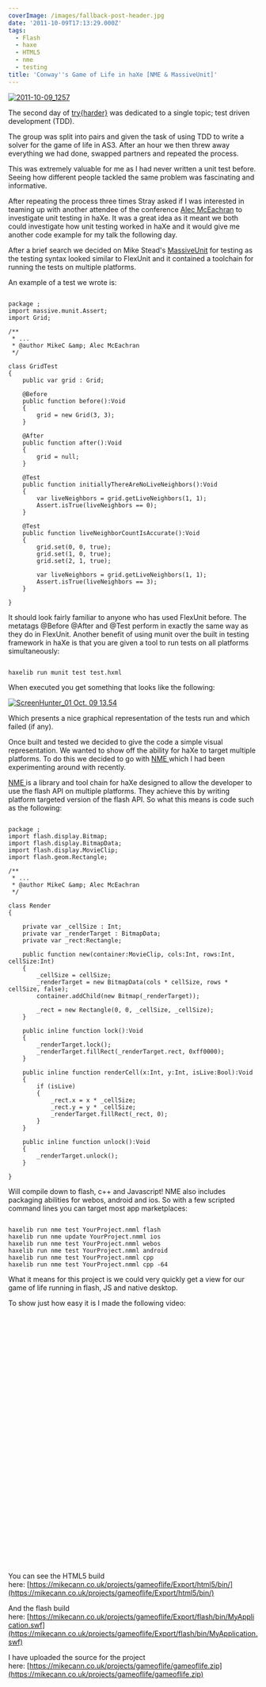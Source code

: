```yaml
---
coverImage: /images/fallback-post-header.jpg
date: '2011-10-09T17:13:29.000Z'
tags:
  - Flash
  - haxe
  - HTML5
  - nme
  - testing
title: 'Conway''s Game of Life in haXe [NME & MassiveUnit]'
---
```


[![](https://mikecann.co.uk/wp-content/uploads/2011/10/2011-10-09_1257.png "2011-10-09_1257")](https://mikecann.co.uk/wp-content/uploads/2011/10/2011-10-09_1257.png)

The second day of [try{harder}](https://mikecann.co.uk/programming/try-harder-my-haxe-slides-and-code/) was dedicated to a single topic; test driven development (TDD).

<!-- more -->

The group was split into pairs and given the task of using TDD to write a solver for the game of life in AS3\. After an hour we then threw away everything we had done, swapped partners and repeated the process.

This was extremely valuable for me as I had never written a unit test before. Seeing how different people tackled the same problem was fascinating and informative.

After repeating the process three times Stray asked if I was interested in teaming up with another attendee of the conference [Alec McEachran](https://www.google.co.uk/url?sa=t&source=web&cd=1&sqi=2&ved=0CBsQFjAA&url=http%3A%2F%2Falecmce.com%2F&ei=jZyRTp-fEcmAhQeIwtn0Dw&usg=AFQjCNEKPdue-giHnTp0HZCJwVWz3QeVoQ) to investigate unit testing in haXe. It was a great idea as it meant we both could investigate how unit testing worked in haXe and it would give me another code example for my talk the following day.

After a brief search we decided on Mike Stead's [MassiveUnit](https://github.com/massiveinteractive/MassiveUnit) for testing as the testing syntax looked similar to FlexUnit and it contained a toolchain for running the tests on multiple platforms.

An example of a test we wrote is:

```

package ;
import massive.munit.Assert;
import Grid;

/**
 * ...
 * @author MikeC &amp; Alec McEachran
 */

class GridTest
{
	public var grid : Grid;

	@Before
	public function before():Void
	{
		grid = new Grid(3, 3);
	}

	@After
	public function after():Void
	{
		grid = null;
	}

	@Test
	public function initiallyThereAreNoLiveNeighbors():Void
	{
		var liveNeighbors = grid.getLiveNeighbors(1, 1);
		Assert.isTrue(liveNeighbors == 0);
	}

	@Test
	public function liveNeighborCountIsAccurate():Void
	{
		grid.set(0, 0, true);
		grid.set(1, 0, true);
		grid.set(2, 1, true);

		var liveNeighbors = grid.getLiveNeighbors(1, 1);
		Assert.isTrue(liveNeighbors == 3);
	}

}

```

It should look fairly familiar to anyone who has used FlexUnit before. The metatags @Before @After and @Test perform in exactly the same way as they do in FlexUnit. Another benefit of using munit over the built in testing framework in haXe is that you are given a tool to run tests on all platforms simultaneously:

```

haxelib run munit test test.hxml

```

When executed you get something that looks like the following:

[![](https://mikecann.co.uk/wp-content/uploads/2011/10/ScreenHunter_01-Oct.-09-13.54.jpg "ScreenHunter_01 Oct. 09 13.54")](https://mikecann.co.uk/wp-content/uploads/2011/10/ScreenHunter_01-Oct.-09-13.54.jpg)

Which presents a nice graphical representation of the tests run and which failed (if any).

Once built and tested we decided to give the code a simple visual representation. We wanted to show off the ability for haXe to target multiple platforms. To do this we decided to go with [NME ](https://www.haxenme.org/)which I had been experimenting around with recently.

[NME ](https://www.haxenme.org/)is a library and tool chain for haXe designed to allow the developer to use the flash API on multiple platforms. They achieve this by writing platform targeted version of the flash API. So what this means is code such as the following:

```

package ;
import flash.display.Bitmap;
import flash.display.BitmapData;
import flash.display.MovieClip;
import flash.geom.Rectangle;

/**
 * ...
 * @author MikeC &amp; Alec McEachran
 */

class Render
{

	private var _cellSize : Int;
	private var _renderTarget : BitmapData;
	private var _rect:Rectangle;

	public function new(container:MovieClip, cols:Int, rows:Int, cellSize:Int)
	{
		_cellSize = cellSize;
		_renderTarget = new BitmapData(cols * cellSize, rows * cellSize, false);
		container.addChild(new Bitmap(_renderTarget));

		_rect = new Rectangle(0, 0, _cellSize, _cellSize);
	}

	public inline function lock():Void
	{
		_renderTarget.lock();
		_renderTarget.fillRect(_renderTarget.rect, 0xff0000);
	}

	public inline function renderCell(x:Int, y:Int, isLive:Bool):Void
	{
		if (isLive)
		{
			_rect.x = x * _cellSize;
			_rect.y = y * _cellSize;
			_renderTarget.fillRect(_rect, 0);
		}
	}

	public inline function unlock():Void
	{
		_renderTarget.unlock();
	}

}

```

Will compile down to flash, c++ and Javascript! NME also includes packaging abilities for webos, android and ios. So with a few scripted command lines you can target most app marketplaces:

```

haxelib run nme test YourProject.nmml flash
haxelib run nme update YourProject.nmml ios
haxelib run nme test YourProject.nmml webos
haxelib run nme test YourProject.nmml android
haxelib run nme test YourProject.nmml cpp
haxelib run nme test YourProject.nmml cpp -64

```

What it means for this project is we could very quickly get a view for our game of life running in flash, JS and native desktop.

To show just how easy it is I made the following video:

<object width="700" height="505"><param name="movie" value="https://www.youtube.com/v/VNF2gH5o9Zs?version=3&amp;hl=en_GB"></param><param name="allowFullScreen" value="true"></param><param name="allowscriptaccess" value="always"></param><embed src="https://www.youtube.com/v/VNF2gH5o9Zs?version=3&amp;hl=en_GB" type="application/x-shockwave-flash" width="700" height="505" allowscriptaccess="always" allowfullscreen="true"></embed></object>

You can see the HTML5 build here: [https://mikecann.co.uk/projects/gameoflife/Export/html5/bin/](https://mikecann.co.uk/projects/gameoflife/Export/html5/bin/)

And the flash build here: [https://mikecann.co.uk/projects/gameoflife/Export/flash/bin/MyApplication.swf](https://mikecann.co.uk/projects/gameoflife/Export/flash/bin/MyApplication.swf)

I have uploaded the source for the project here: [https://mikecann.co.uk/projects/gameoflife/gameoflife.zip](https://mikecann.co.uk/projects/gameoflife/gameoflife.zip)

```

```
